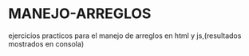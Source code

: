 # MANEJO-ARREGLOS
ejercicios practicos para el manejo de arreglos en html y js,(resultados mostrados en consola)
